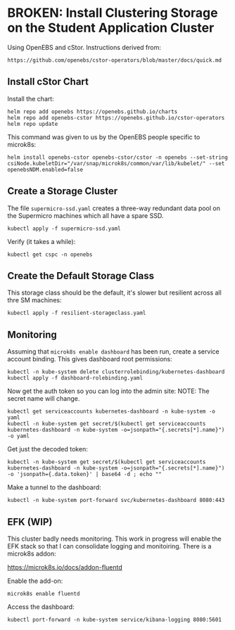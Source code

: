 # BROKEN: Install Clustering Storage on the Student Application Cluster

Using OpenEBS and cStor. Instructions derived from:

    https://github.com/openebs/cstor-operators/blob/master/docs/quick.md

## Install cStor Chart 

Install the chart:

```
helm repo add openebs https://openebs.github.io/charts
helm repo add openebs-cstor https://openebs.github.io/cstor-operators
helm repo update
```

This command was given to us by the OpenEBS people specific to microk8s:

```
helm install openebs-cstor openebs-cstor/cstor -n openebs --set-string csiNode.kubeletDir="/var/snap/microk8s/common/var/lib/kubelet/" --set openebsNDM.enabled=false
```

## Create a Storage Cluster

The file `supermicro-ssd.yaml` creates a three-way redundant data pool on the Supermicro machines which all have a spare SSD. 

```
kubectl apply -f supermicro-ssd.yaml 
```

Verify (it takes a while):

```
kubectl get cspc -n openebs
```

## Create the Default Storage Class 

This storage class should be the default, it's slower but resilient across all thre SM machines: 

```
kubectl apply -f resilient-storageclass.yaml 
```

## Monitoring 

Assuming that `microk8s enable dashboard` has been run, create a service account binding. This gives dashboard root permissions:

```
kubectl -n kube-system delete clusterrolebinding/kubernetes-dashboard
kubectl apply -f dashboard-rolebinding.yaml
```

Now get the auth token so you can log into the admin site: NOTE: The secret name will change.

```
kubectl get serviceaccounts kubernetes-dashboard -n kube-system -o yaml
kubectl -n kube-system get secret/$(kubectl get serviceaccounts kubernetes-dashboard -n kube-system -o=jsonpath="{.secrets[*].name}") -o yaml
```

Get just the decoded token:

```
kubectl -n kube-system get secret/$(kubectl get serviceaccounts kubernetes-dashboard -n kube-system -o=jsonpath="{.secrets[*].name}") -o 'jsonpath={.data.token}' | base64 -d ; echo ""
```

Make a tunnel to the dashboard: 

```
kubectl -n kube-system port-forward svc/kubernetes-dashboard 8080:443
```

## EFK (WIP)

This cluster badly needs monitoring. This work in progress will enable the EFK stack so that I can consolidate logging and monitoiring. There is a microk8s addon: 

https://microk8s.io/docs/addon-fluentd

Enable the add-on:

```
microk8s enable fluentd
```

Access the dashboard: 

```
kubectl port-forward -n kube-system service/kibana-logging 8080:5601
```
